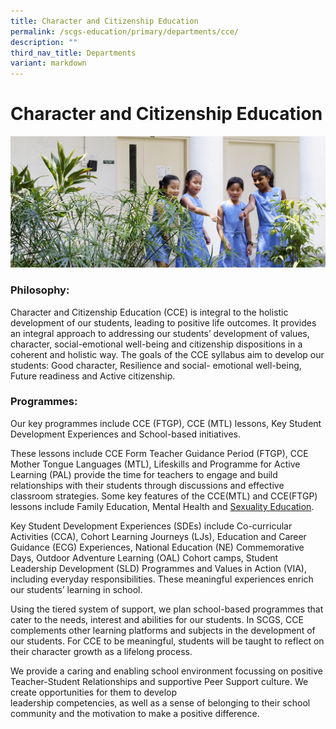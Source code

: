 ```yaml
---
title: Character and Citizenship Education
permalink: /scgs-education/primary/departments/cce/
description: ""
third_nav_title: Departments
variant: markdown
---
```

# **Character and Citizenship Education**

![](/images/0137.jpg)

### Philosophy:

Character and Citizenship Education (CCE) is integral to the holistic development of our students, leading  to positive life outcomes. It provides an integral approach to addressing our students’ development of  values, character, social-emotional well-being and citizenship dispositions in a coherent and holistic way.  The goals of the CCE syllabus aim to develop our students: Good character, Resilience and social-  emotional well-being, Future readiness and Active citizenship.

### Programmes:

Our key programmes include CCE (FTGP), CCE (MTL) lessons, Key Student Development Experiences and  School-based initiatives.

These lessons include CCE Form Teacher Guidance Period (FTGP), CCE Mother Tongue Languages (MTL), Lifeskills and Programme for Active Learning (PAL) provide the time for teachers to engage  and build relationships with their students through discussions and effective classroom strategies.  Some key features of the CCE(MTL) and CCE(FTGP) lessons include  Family Education, Mental Health and [Sexuality Education](https://www.scgs.moe.edu.sg/files/Sexuality_Education_Information_Primary.pdf).

Key Student Development Experiences (SDEs) include Co-curricular Activities (CCA), Cohort Learning  Journeys (LJs), Education and Career Guidance (ECG) Experiences, National Education (NE)  Commemorative Days, Outdoor Adventure Learning (OAL) Cohort camps, Student Leadership  Development (SLD) Programmes and Values in Action (VIA), including everyday responsibilities. These  meaningful experiences enrich our students’ learning in school.

Using the tiered system of support, we plan school-based programmes that cater to the needs, interest  and abilities for our students. In SCGS, CCE complements other learning platforms and subjects in the  development of our students. For CCE to be meaningful, students will be taught to reflect on their  character growth as a lifelong process.

We provide a caring and enabling school environment focussing on positive Teacher-Student  Relationships and supportive Peer Support culture. We create opportunities for them to develop  
leadership competencies, as well as a sense of belonging to their school community and the motivation  to make a positive difference.